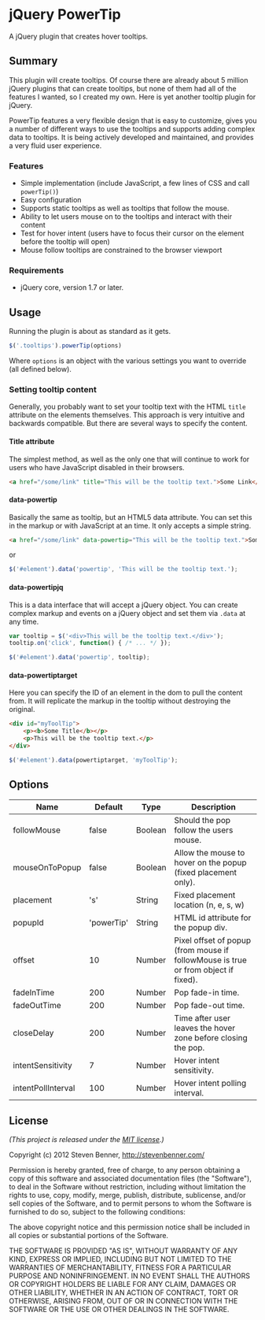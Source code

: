 # jQuery PowerTip

A jQuery plugin that creates hover tooltips.

## Summary

This plugin will create tooltips. Of course there are already about 5 million jQuery plugins that can create tooltips, but none of them had all of the features I wanted, so I created my own. Here is yet another tooltip plugin for jQuery.

PowerTip features a very flexible design that is easy to customize, gives you a number of different ways to use the tooltips and supports adding complex data to tooltips. It is being actively developed and maintained, and provides a very fluid user experience.

### Features

* Simple implementation (include JavaScript, a few lines of CSS and call `powerTip()`)
* Easy configuration
* Supports static tooltips as well as tooltips that follow the mouse.
* Ability to let users mouse on to the tooltips and interact with their content
* Test for hover intent (users have to focus their cursor on the element before the tooltip will open)
* Mouse follow tooltips are constrained to the browser viewport

### Requirements

* jQuery core, version 1.7 or later.

## Usage

Running the plugin is about as standard as it gets.
```javascript
$('.tooltips').powerTip(options)
```
Where `options` is an object with the various settings you want to override (all defined below).

### Setting tooltip content

Generally, you probably want to set your tooltip text with the HTML `title` attribute on the elements themselves. This approach is very intuitive and backwards compatible. But there are several ways to specify the content.

#### Title attribute

The simplest method, as well as the only one that will continue to work for users who have JavaScript disabled in their browsers.

```html
<a href="/some/link" title="This will be the tooltip text.">Some Link</a>
```

#### data-powertip

Basically the same as tooltip, but an HTML5 data attribute. You can set this in the markup or with JavaScript at an time. It only accepts a simple string.

```html
<a href="/some/link" data-powertip="This will be the tooltip text.">Some Link</a>
```

or

```javascript
$('#element').data('powertip', 'This will be the tooltip text.');
```

#### data-powertipjq

This is a data interface that will accept a jQuery object. You can create complex markup and events on a jQuery object and set them via `.data` at any time.

```javascript
var tooltip = $('<div>This will be the tooltip text.</div>');
tooltip.on('click', function() { /* ... */ });

$('#element').data('powertip', tooltip);
```

#### data-powertiptarget

Here you can specify the ID of an element in the dom to pull the content from. It will replicate the markup in the tooltip without destroying the original.

```html
<div id="myToolTip">
	<p><b>Some Title</b></p>
	<p>This will be the tooltip text.</p>
</div>
```

```javascript
$('#element').data(powertiptarget, 'myToolTip');
```

## Options

| Name | Default | Type | Description |
| ----- | ----- | ----- | ----- |
| followMouse | false | Boolean | Should the pop follow the users mouse. |
| mouseOnToPopup | false | Boolean | Allow the mouse to hover on the popup (fixed placement only). |
| placement | 's' | String | Fixed placement location (n, e, s, w) |
| popupId | 'powerTip' | String | HTML id attribute for the popup div. |
| offset | 10 | Number | Pixel offset of popup (from mouse if followMouse is true or from object if fixed). |
| fadeInTime | 200 | Number | Pop fade-in time. |
| fadeOutTime | 200 | Number | Pop fade-out time. |
| closeDelay | 200 | Number | Time after user leaves the hover zone before closing the pop. |
| intentSensitivity | 7 | Number | Hover intent sensitivity. |
| intentPollInterval | 100 | Number | Hover intent polling interval. |

## License

*(This project is released under the [MIT license](https://raw.github.com/stevenbenner/jquery-powertip/master/LICENSE.txt).)*

Copyright (c) 2012 Steven Benner, http://stevenbenner.com/

Permission is hereby granted, free of charge, to any person obtaining a copy of this software and associated documentation files (the "Software"), to deal in the Software without restriction, including without limitation the rights to use, copy, modify, merge, publish, distribute, sublicense, and/or sell copies of the Software, and to permit persons to whom the Software is furnished to do so, subject to the following conditions:

The above copyright notice and this permission notice shall be included in all copies or substantial portions of the Software.

THE SOFTWARE IS PROVIDED "AS IS", WITHOUT WARRANTY OF ANY KIND, EXPRESS OR IMPLIED, INCLUDING BUT NOT LIMITED TO THE WARRANTIES OF MERCHANTABILITY, FITNESS FOR A PARTICULAR PURPOSE AND NONINFRINGEMENT. IN NO EVENT SHALL THE AUTHORS OR COPYRIGHT HOLDERS BE LIABLE FOR ANY CLAIM, DAMAGES OR OTHER LIABILITY, WHETHER IN AN ACTION OF CONTRACT, TORT OR OTHERWISE, ARISING FROM, OUT OF OR IN CONNECTION WITH THE SOFTWARE OR THE USE OR OTHER DEALINGS IN THE SOFTWARE.

